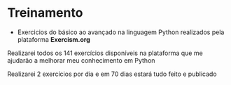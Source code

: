 # Treinamento
- Exercicios do básico ao avançado na linguagem Python realizados pela plataforma **Exercism.org**

Realizarei todos os 141 exercícios disponíveis na plataforma que me ajudarão a melhorar meu conhecimento em Python

Realizarei 2 exercícios por dia e em 70 dias estará tudo feito e publicado

